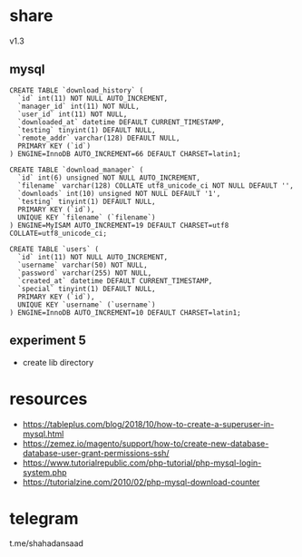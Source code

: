 # share
v1.3

## mysql
```
CREATE TABLE `download_history` (
  `id` int(11) NOT NULL AUTO_INCREMENT,
  `manager_id` int(11) NOT NULL,
  `user_id` int(11) NOT NULL,
  `downloaded_at` datetime DEFAULT CURRENT_TIMESTAMP,
  `testing` tinyint(1) DEFAULT NULL,
  `remote_addr` varchar(128) DEFAULT NULL,
  PRIMARY KEY (`id`)
) ENGINE=InnoDB AUTO_INCREMENT=66 DEFAULT CHARSET=latin1;

CREATE TABLE `download_manager` (
  `id` int(6) unsigned NOT NULL AUTO_INCREMENT,
  `filename` varchar(128) COLLATE utf8_unicode_ci NOT NULL DEFAULT '',
  `downloads` int(10) unsigned NOT NULL DEFAULT '1',
  `testing` tinyint(1) DEFAULT NULL,
  PRIMARY KEY (`id`),
  UNIQUE KEY `filename` (`filename`)
) ENGINE=MyISAM AUTO_INCREMENT=19 DEFAULT CHARSET=utf8 COLLATE=utf8_unicode_ci;

CREATE TABLE `users` (
  `id` int(11) NOT NULL AUTO_INCREMENT,
  `username` varchar(50) NOT NULL,
  `password` varchar(255) NOT NULL,
  `created_at` datetime DEFAULT CURRENT_TIMESTAMP,
  `special` tinyint(1) DEFAULT NULL,
  PRIMARY KEY (`id`),
  UNIQUE KEY `username` (`username`)
) ENGINE=InnoDB AUTO_INCREMENT=10 DEFAULT CHARSET=latin1;
```

## experiment 5
- create lib directory

# resources
- https://tableplus.com/blog/2018/10/how-to-create-a-superuser-in-mysql.html
- https://zemez.io/magento/support/how-to/create-new-database-database-user-grant-permissions-ssh/
- https://www.tutorialrepublic.com/php-tutorial/php-mysql-login-system.php
- https://tutorialzine.com/2010/02/php-mysql-download-counter

# telegram
t.me/shahadansaad
